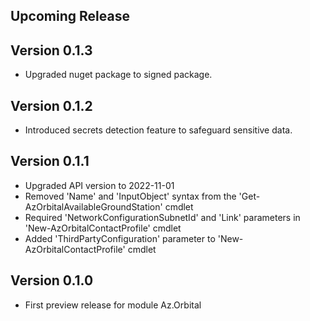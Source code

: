 <!--
    Please leave this section at the top of the change log.

    Changes for the upcoming release should go under the section titled "Upcoming Release", and should adhere to the following format:

    ## Upcoming Release
    * Overview of change #1
        - Additional information about change #1
    * Overview of change #2
        - Additional information about change #2
        - Additional information about change #2
    * Overview of change #3
    * Overview of change #4
        - Additional information about change #4

    ## YYYY.MM.DD - Version X.Y.Z (Previous Release)
    * Overview of change #1
        - Additional information about change #1
-->
## Upcoming Release

## Version 0.1.3
* Upgraded nuget package to signed package.

## Version 0.1.2
* Introduced secrets detection feature to safeguard sensitive data.

## Version 0.1.1
* Upgraded API version to 2022-11-01
* Removed 'Name' and 'InputObject' syntax from the 'Get-AzOrbitalAvailableGroundStation' cmdlet
* Required 'NetworkConfigurationSubnetId' and 'Link' parameters in 'New-AzOrbitalContactProfile' cmdlet
* Added 'ThirdPartyConfiguration' parameter to 'New-AzOrbitalContactProfile' cmdlet

## Version 0.1.0
* First preview release for module Az.Orbital
